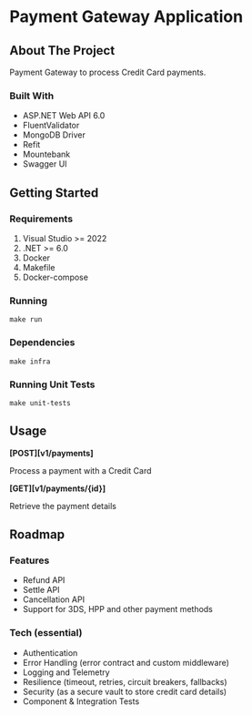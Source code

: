 # Payment Gateway Application

## About The Project

Payment Gateway to process Credit Card payments.

### Built With

- ASP.NET Web API 6.0
- FluentValidator
- MongoDB Driver
- Refit
- Mountebank
- Swagger UI

## Getting Started

### Requirements

1. Visual Studio >= 2022
2. .NET >= 6.0
3. Docker
4. Makefile
5. Docker-compose

### Running

```
make run
```

### Dependencies

```
make infra
```

### Running Unit Tests

```
make unit-tests
```

## Usage

**[POST][v1/payments]**

Process a payment with a Credit Card

**[GET][v1/payments/{id}]**

Retrieve the payment details

## Roadmap

### Features

- Refund API
- Settle API
- Cancellation API
- Support for 3DS, HPP and other payment methods

### Tech (essential)

- Authentication
- Error Handling (error contract and custom middleware)
- Logging and Telemetry
- Resilience (timeout, retries, circuit breakers, fallbacks)
- Security (as a secure vault to store credit card details)
- Component & Integration Tests